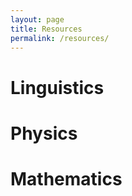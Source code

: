 ```yaml
---
layout: page
title: Resources
permalink: /resources/
---
```


# Linguistics

# Physics

# Mathematics
